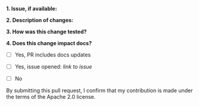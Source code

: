 **1. Issue, if available:**


**2. Description of changes:**


**3. How was this change tested?**


**4. Does this change impact docs?**
- [ ] Yes, PR includes docs updates
- [ ] Yes, issue opened: *link to issue*
- [ ] No


By submitting this pull request, I confirm that my contribution is made under the terms of the Apache 2.0 license.
